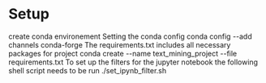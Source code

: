# Setup
create conda environement
Setting the conda config
conda config --add channels conda-forge
The requirements.txt includes all necessary packages for project
conda create --name text_mining_project --file requirements.txt
To set up the filters for the jupyter notebook the following shell script needs to be run
./set_ipynb_filter.sh

